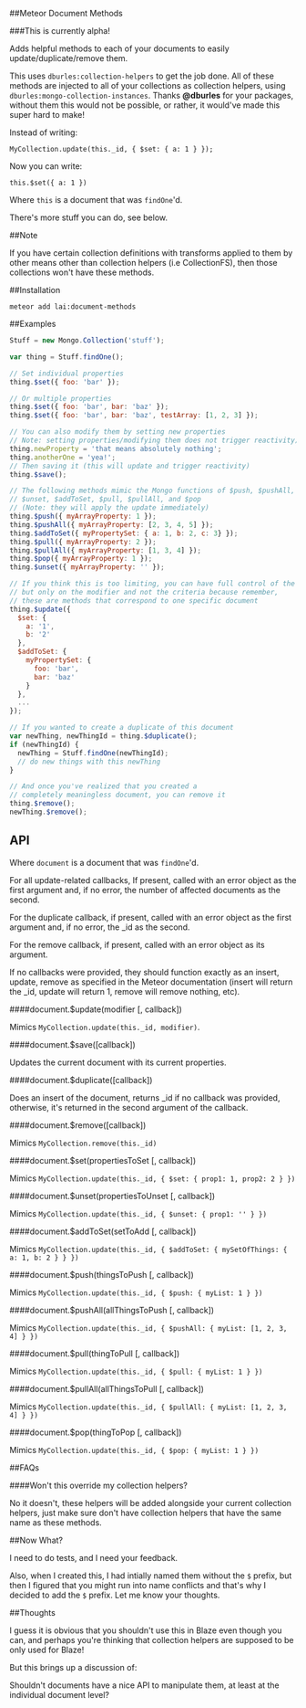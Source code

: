 ##Meteor Document Methods

###This is currently alpha!

Adds helpful methods to each of your documents to easily update/duplicate/remove them.

This uses ```dburles:collection-helpers``` to get the job done. All of these methods are injected to all of your collections as collection helpers, using ```dburles:mongo-collection-instances```. Thanks __@dburles__ for your packages, without them this would not be possible, or rather, it would've made this super hard to make!

Instead of writing: 

```
MyCollection.update(this._id, { $set: { a: 1 } });
```

Now you can write:

```
this.$set({ a: 1 })
```

Where ```this``` is a document that was ```findOne```'d.

There's more stuff you can do, see below.

##Note

If you have certain collection definitions with transforms applied to them by other means other than collection helpers (i.e CollectionFS), then those collections won't have these methods.

##Installation

```
meteor add lai:document-methods
```

##Examples

```js
Stuff = new Mongo.Collection('stuff');

var thing = Stuff.findOne();

// Set individual properties
thing.$set({ foo: 'bar' });

// Or multiple properties
thing.$set({ foo: 'bar', bar: 'baz' });
thing.$set({ foo: 'bar', bar: 'baz', testArray: [1, 2, 3] });

// You can also modify them by setting new properties 
// Note: setting properties/modifying them does not trigger reactivity)
thing.newProperty = 'that means absolutely nothing';
thing.anotherOne = 'yea!';
// Then saving it (this will update and trigger reactivity)
thing.$save();

// The following methods mimic the Mongo functions of $push, $pushAll, 
// $unset, $addToSet, $pull, $pullAll, and $pop
// (Note: they will apply the update immediately)
thing.$push({ myArrayProperty: 1 });
thing.$pushAll({ myArrayProperty: [2, 3, 4, 5] });
thing.$addToSet({ myPropertySet: { a: 1, b: 2, c: 3} });
thing.$pull({ myArrayProperty: 2 });
thing.$pullAll({ myArrayProperty: [1, 3, 4] });
thing.$pop({ myArrayProperty: 1 });
thing.$unset({ myArrayProperty: '' });

// If you think this is too limiting, you can have full control of the modifier, 
// but only on the modifier and not the criteria because remember, 
// these are methods that correspond to one specific document
thing.$update({
  $set: {
    a: '1',
    b: '2'
  },
  $addToSet: {
    myPropertySet: {
      foo: 'bar',
      bar: 'baz'
    }
  },
  ...
});

// If you wanted to create a duplicate of this document
var newThing, newThingId = thing.$duplicate();
if (newThingId) {
  newThing = Stuff.findOne(newThingId);
  // do new things with this newThing
}

// And once you've realized that you created a 
// completely meaningless document, you can remove it
thing.$remove();
newThing.$remove();
```

## API

Where ```document``` is a document that was ```findOne```'d.

For all update-related callbacks, If present, called with an error object as the first argument and, if no error, the number of affected documents as the second.

For the duplicate callback, if present, called with an error object as the first argument and, if no error, the _id as the second.

For the remove callback, if present, called with an error object as its argument.

If no callbacks were provided, they should function exactly as an insert, update, remove as specified in the Meteor documentation (insert will return the _id, update will return 1, remove will remove nothing, etc).

####document.$update(modifier [, callback])

Mimics ```MyCollection.update(this._id, modifier)```.

####document.$save([callback])

Updates the current document with its current properties.

####document.$duplicate([callback])

Does an insert of the document, returns _id if no callback was provided, otherwise, it's returned in the second argument of the callback.

####document.$remove([callback])

Mimics ```MyCollection.remove(this._id)```

####document.$set(propertiesToSet [, callback])

Mimics ```MyCollection.update(this._id, { $set: { prop1: 1, prop2: 2 } })```

####document.$unset(propertiesToUnset [, callback])

Mimics ```MyCollection.update(this._id, { $unset: { prop1: '' } })```

####document.$addToSet(setToAdd [, callback])

Mimics ```MyCollection.update(this._id, { $addToSet: { mySetOfThings: { a: 1, b: 2 } } })```

####document.$push(thingsToPush [, callback])

Mimics ```MyCollection.update(this._id, { $push: { myList: 1 } })```

####document.$pushAll(allThingsToPush [, callback])

Mimics ```MyCollection.update(this._id, { $pushAll: { myList: [1, 2, 3, 4] } })```

####document.$pull(thingToPull [, callback])

Mimics ```MyCollection.update(this._id, { $pull: { myList: 1 } })```

####document.$pullAll(allThingsToPull [, callback])

Mimics ```MyCollection.update(this._id, { $pullAll: { myList: [1, 2, 3, 4] } })```

####document.$pop(thingToPop [, callback])

Mimics ```MyCollection.update(this._id, { $pop: { myList: 1 } })```

##FAQs

####Won't this override my collection helpers?

No it doesn't, these helpers will be added alongside your current collection helpers, just make sure don't have collection helpers that have the same name as these methods.

##Now What?

I need to do tests, and I need your feedback.

Also, when I created this, I had intially named them without the ```$``` prefix, but then I figured that you might run into name conflicts and that's why I decided to add the ```$``` prefix. Let me know your thoughts.

##Thoughts

I guess it is obvious that you shouldn't use this in Blaze even though you can, and perhaps you're thinking that collection helpers are supposed to be only used for Blaze!

But this brings up a discussion of:

Shouldn't documents have a nice API to manipulate them, at least at the individual document level?
